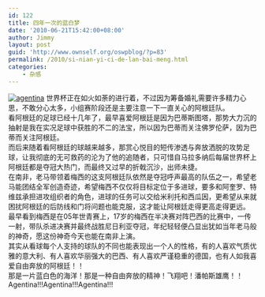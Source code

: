 ```yaml
---
id: 122
title: 四年一次的蓝白梦
date: '2010-06-21T15:42:00+08:00'
author: Jimmy
layout: post
guid: 'http://www.ownself.org/oswpblog/?p=83'
permalink: /2010/si-nian-yi-ci-de-lan-bai-meng.html
categories:
    - 杂感
---
```


[![agentina](http://www.ownself.org/blog/wp-content/uploads/2010/744ca5b8e675_997/agentina_thumb.jpg "agentina")](http://www.ownself.org/blog/wp-content/uploads/2010/744ca5b8e675_997/agentina.jpg) 世界杯正在如火如荼的进行着，不过因为筹备婚礼需要许多精力心思，不敢分心太多，小组赛阶段还是主要注意一下一直关心的阿根廷队。   
 看阿根廷的足球已经十几年了，最早喜爱阿根廷是因为巴蒂斯图塔，那势大力沉的抽射是我在实况足球中获胜的不二的法宝，所以因为巴蒂而关注佛罗伦萨，因为巴蒂而关注阿根廷。   
 而后来随着看阿根廷的球越来越多，那赏心悦目的短传渗透与奔放洒脱的攻势足球，让我彻底的无可救药的沦为了他的追随者，只可惜自马拉多纳后每届世界杯上阿根廷都是夺冠大热门，而最终又过早的折戟沉沙，出师未捷。   
 在南非，老马带领着梅西的这支阿根廷队依然是夺冠呼声最高的队伍之一，希望老马能团结全军创造奇迹，希望梅西不仅仅将目标定位于多进球，要多和阿奎罗、特维兹承担进攻组织者的角色，进球的任务可以交给米利托和西瓜因，更希望从来就困扰阿根廷的后防线和门将问题也能克服，这才能让阿根廷走得更高走得更远。   
 最早看到梅西是在05年世青赛上，17岁的梅西在半决赛对阵巴西的比赛中，一传一射，带队杀进决赛并最终战胜尼日利亚夺冠，年纪轻轻便凸显出犹如当年老马般的神奇，愿这份神奇今天也能在南非上演。   
 其实从看球每个人支持的球队的不同也能表现出一个人的性格，有的人喜欢气质优雅的意大利、有人喜欢华丽强大的巴西、有人喜欢严谨稳重的德国，也有人如我喜爱自由奔放的阿根廷！！   
 那是一片蓝白色的海洋！那是一种自由奔放的精神！飞翔吧！潘帕斯雄鹰！！   
 Agentina!!!Agentina!!!Agentina!!!